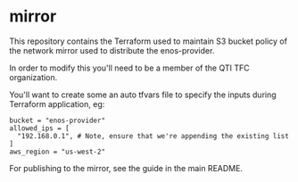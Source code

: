 # mirror

This repository contains the Terraform used to maintain S3 bucket policy of
the network mirror used to distribute the enos-provider.

In order to modify this you'll need to be a member of the QTI TFC organization.

You'll want to create some an auto tfvars file to specify the inputs during
Terraform application, eg:

```hcl
bucket = "enos-provider"
allowed_ips = [
  "192.168.0.1", # Note, ensure that we're appending the existing list
]
aws_region = "us-west-2"
```

For publishing to the mirror, see the guide in the main README.
